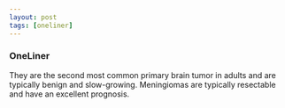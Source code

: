 ```yaml
---
layout: post
tags: [oneliner]
---
```



### OneLiner

They are the second most common primary brain tumor in adults and are typically benign and slow-growing. Meningiomas are typically resectable and have an excellent prognosis.
